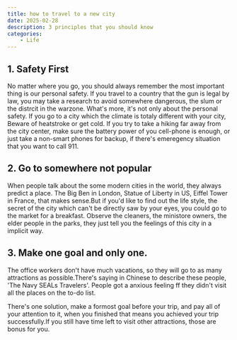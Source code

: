 ```yaml
---
title: how to travel to a new city
date: 2025-02-28
description: 3 principles that you should know
categories:
    - Life
---
```


## 1. Safety First

No matter where you go, you should always remember the most important thing is our personal safety.
If you travel to a country that the gun is legal by law, you may take a research to avoid somewhere dangerous, the slum or the distrcit in the warzone.
What's more, it's not only about the personal safety. If you go to a city which the climate is totaly different with your city, Beware of heatstroke or get cold. If you try to take a hiking far away from the city center, make sure the battery power of you cell-phone is enough, or just take a non-smart phones for backup, if there's emeregency situation that you want to call 911.

## 2. Go to somewhere not popular

When people talk about the some modern cities in the world, they always predict a place. The Big Ben in London, Statue of Liberty in US, Eiffel Tower in France, that makes sense.But if you'd like to find out the life style, the secret of the city which can't be directly saw by your eyes, you could go to the market for a breakfast. Observe the cleaners, the ministore owners, the elder people in the parks, they just tell you the feelings of this city in a implicit way.

## 3. Make one goal and only one.

The office workers don't have much vacations, so they will go to as many attractions as possible.There's saying in Chinese to describe these people, 'The Navy SEALs Travelers'. People got a anxious feeling ff they didn't visit all the places on the to-do list.

There's one solution, make a formost goal before your trip, and pay all of your attention to it, when you finished that means you achieved your trip successfully.If you still have time left to visit other attractions, those are bonus for you.
